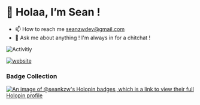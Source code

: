 # 👋 Holaa, I’m Sean !
- 📫 How to reach me seanzwdev@gmail.com
- 💬 Ask me about anything ! I'm always in for a chitchat !
<!-- - 👉🏼 [seankzw.me](https://seankzw.me) -->
![Activitiy](https://github-profile-summary-cards.vercel.app/api/cards/profile-details?username=seankzw&theme=tokyonight)

[![website](https://img.shields.io/badge/Portfolio-seankzw.com-2648ff?style=for-the-badge&logo=appveyor&color=E3405B&labelColor=1c1c30&logoColor=white)](https://www.seankzw.com)


<!---
seankzw/seankzw is a ✨ special ✨ repository because its `README.md` (this file) appears on your GitHub profile.
You can click the Preview link to take a look at your changes.
--->
### Badge Collection
[![An image of @seankzw's Holopin badges, which is a link to view their full Holopin profile](https://holopin.me/seankzw)](https://holopin.io/@seankzw)

